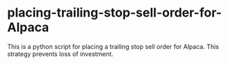 # placing-trailing-stop-sell-order-for-Alpaca
This is a python script for placing a trailing stop sell order for Alpaca. 
This strategy prevents loss of investment. 
